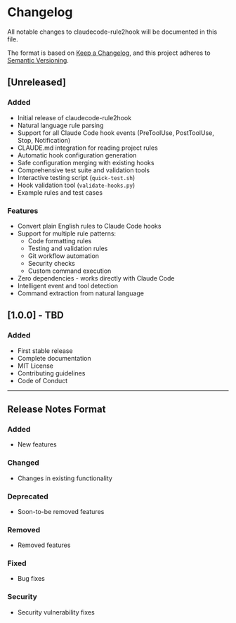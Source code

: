 # Changelog

All notable changes to claudecode-rule2hook will be documented in this file.

The format is based on [Keep a Changelog](https://keepachangelog.com/en/1.0.0/),
and this project adheres to [Semantic Versioning](https://semver.org/spec/v2.0.0.html).

## [Unreleased]

### Added
- Initial release of claudecode-rule2hook
- Natural language rule parsing
- Support for all Claude Code hook events (PreToolUse, PostToolUse, Stop, Notification)
- CLAUDE.md integration for reading project rules
- Automatic hook configuration generation
- Safe configuration merging with existing hooks
- Comprehensive test suite and validation tools
- Interactive testing script (`quick-test.sh`)
- Hook validation tool (`validate-hooks.py`)
- Example rules and test cases

### Features
- Convert plain English rules to Claude Code hooks
- Support for multiple rule patterns:
  - Code formatting rules
  - Testing and validation rules
  - Git workflow automation
  - Security checks
  - Custom command execution
- Zero dependencies - works directly with Claude Code
- Intelligent event and tool detection
- Command extraction from natural language

## [1.0.0] - TBD

### Added
- First stable release
- Complete documentation
- MIT License
- Contributing guidelines
- Code of Conduct

---

## Release Notes Format

### Added
- New features

### Changed
- Changes in existing functionality

### Deprecated
- Soon-to-be removed features

### Removed
- Removed features

### Fixed
- Bug fixes

### Security
- Security vulnerability fixes